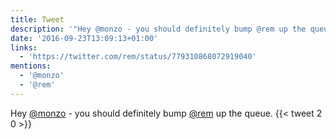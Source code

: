 ```yaml
---
title: Tweet
description: '"Hey @monzo - you should definitely bump @rem up the queue. "'
date: '2016-09-23T13:09:13+01:00'
links:
  - 'https://twitter.com/rem/status/779310868072919040'
mentions:
  - '@monzo'
  - '@rem'
---
```

Hey [@monzo](https://twitter.com/@monzo) - you should definitely bump [@rem](https://twitter.com/@rem) up the queue. 
      {{< tweet 2 0 >}}
    

